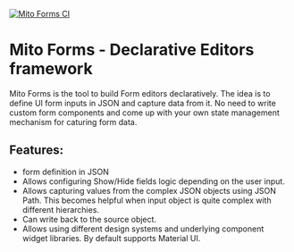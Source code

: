 [![Mito Forms CI](https://github.com/vlad-eroshin/mito-forms/actions/workflows/webpack.yml/badge.svg)](https://github.com/vlad-eroshin/mito-forms/actions/workflows/webpack.yml)

# Mito Forms - Declarative Editors framework

Mito Forms is the tool to build Form editors declaratively. The idea is to define UI form inputs in JSON and capture data from it. No need to write custom form components and come up with your own state management mechanism for caturing form data.

## Features:
- form definition in JSON
- Allows configuring Show/Hide fields logic depending on the user input.
- Allows capturing values from the complex JSON objects using JSON Path. This becomes helpful when input object is quite complex with different hierarchies.
- Can write back to the source object.
- Allows using different design systems and underlying component widget libraries. By default supports Material UI.


